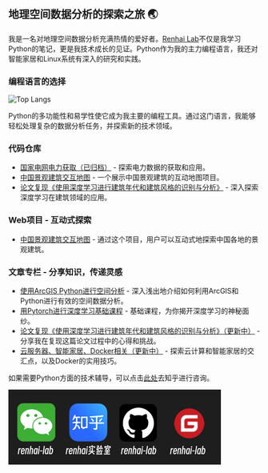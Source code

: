 ## 地理空间数据分析的探索之旅 🌏

我是一名对地理空间数据分析充满热情的爱好者。[Renhai Lab](https://blog.renhai-lab.tech/)不仅是我学习Python的笔记，更是我技术成长的见证。Python作为我的主力编程语言，我还对智能家居和Linux系统有深入的研究和实践。

### 编程语言的选择


![Top Langs](https://github-stats.renhai-lab.tech/api/top-langs/?username=renhai-lab&exclude_repo=github-readme-stats&layout=compact)

Python的多功能性和易学性使它成为我主要的编程工具。通过这门语言，我能够轻松处理复杂的数据分析任务，并探索新的技术领域。

### 代码仓库

- [国家电网电力获取（已归档）](https://github.com/renhaiidea/sgcc_electricity) - 探索电力数据的获取和应用。
- [中国景观建筑交互地图](https://github.com/renhai-lab/Map_of_Chinese_Landscape_Architecture) - 一个展示中国景观建筑的互动地图项目。
- [论文复现《使用深度学习进行建筑年代和建筑风格的识别与分析》](https://github.com/renhai-lab/Paper_Replication--Understanding-architecture-age-and-style-through-deep-learning) - 深入探索深度学习在建筑领域的应用。

### Web项目 - 互动式探索

- [中国景观建筑交互地图](https://map-of-chinese-landscape-architecture.streamlit.app/) - 通过这个项目，用户可以互动式地探索中国各地的景观建筑。

### 文章专栏 - 分享知识，传递灵感


- [使用ArcGIS Python进行空间分析](https://blog.renhai-lab.tech/categories/arcpy) - 深入浅出地介绍如何利用ArcGIS和Python进行有效的空间数据分析。
- [用Pytorch进行深度学习基础课程](https://blog.renhai-lab.tech/categories/deep-learning) - 基础课程，为你揭开深度学习的神秘面纱。
- [论文复现《使用深度学习进行建筑年代和建筑风格的识别与分析》（更新中）](https://blog.renhai-lab.tech/categories/Paper_Replication) - 分享我在复现这篇论文过程中的心得和挑战。
- [云服务器、智能家居、Docker相关（更新中）](https://blog.renhai-lab.tech/categories/linux) - 探索云计算和智能家居的交汇点，以及Docker的实用技巧。

如果需要Python方面的技术辅导，可以点击[此处](https://www.zhihu.com/consult/people/825989162623721472)去知乎进行咨询。

<img src="./assets/logo-black.jpg" alt="logo-black.jpg" style="zoom:50%;" />
